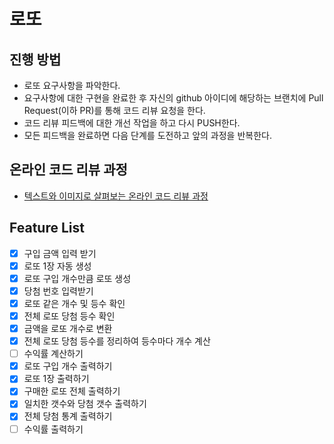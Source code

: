 # 로또
## 진행 방법
* 로또 요구사항을 파악한다.
* 요구사항에 대한 구현을 완료한 후 자신의 github 아이디에 해당하는 브랜치에 Pull Request(이하 PR)를 통해 코드 리뷰 요청을 한다.
* 코드 리뷰 피드백에 대한 개선 작업을 하고 다시 PUSH한다.
* 모든 피드백을 완료하면 다음 단계를 도전하고 앞의 과정을 반복한다.

## 온라인 코드 리뷰 과정
* [텍스트와 이미지로 살펴보는 온라인 코드 리뷰 과정](https://github.com/next-step/nextstep-docs/tree/master/codereview)

## Feature List
- [x] 구입 금액 입력 받기
- [x] 로또 1장 자동 생성
- [x] 로또 구입 개수만큼 로또 생성
- [x] 당첨 번호 입력받기
- [x] 로또 같은 개수 및 등수 확인
- [x] 전체 로또 당첨 등수 확인
- [x] 금액을 로또 개수로 변환
- [x] 전체 로또 당첨 등수를 정리하여 등수마다 개수 계산
- [ ] 수익률 계산하기
- [x] 로또 구입 개수 출력하기
- [x] 로또 1장 출력하기
- [x] 구매한 로또 전체 출력하기
- [x] 일치한 갯수와 당첨 갯수 출력하기
- [x] 전체 당첨 통계 출력하기
- [ ] 수익률 출력하기